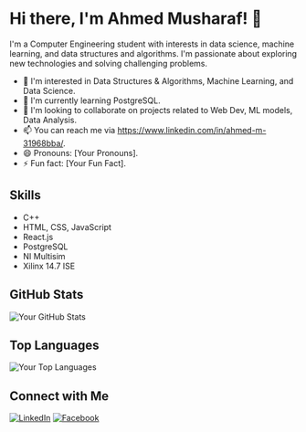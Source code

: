 <!-- Header -->
# Hi there, I'm Ahmed Musharaf! 👋

<!-- Introduction -->
I'm a Computer Engineering student with interests in data science, machine learning, and data structures and algorithms. I'm passionate about exploring new technologies and solving challenging problems.

<!-- Interests -->
- 👀 I'm interested in Data Structures & Algorithms, Machine Learning, and Data Science.
- 🌱 I'm currently learning PostgreSQL.
- 💞️ I'm looking to collaborate on projects related to Web Dev, ML models, Data Analysis.
- 📫 You can reach me via https://www.linkedin.com/in/ahmed-m-31968bba/.
- 😄 Pronouns: [Your Pronouns].
- ⚡ Fun fact: [Your Fun Fact].

<!-- Skills -->
## Skills
- C++
- HTML, CSS, JavaScript
- React.js
- PostgreSQL
- NI Multisim
- Xilinx 14.7 ISE

<!-- GitHub Stats -->
## GitHub Stats
![Your GitHub Stats](https://github-readme-stats.vercel.app/api?username=ahmedmusharaf31&show_icons=true&theme=radical)

<!-- Top Languages -->
## Top Languages
![Your Top Languages](https://github-readme-stats.vercel.app/api/top-langs/?username=ahmedmusharaf31&layout=compact)

<!-- Footer -->
## Connect with Me
[![LinkedIn](https://img.shields.io/badge/LinkedIn-Connect-blue)](https://www.linkedin.com/in/ahmed-m-31968bba/)
[![Facebook](https://img.shields.io/badge/Facebook-Connect-blue)](https://www.facebook.com/profile.php?id=100005266099290)

